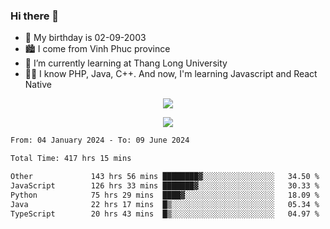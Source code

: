 ### Hi there 👋
- 🎂 My birthday is 02-09-2003
- 🏙️ I come from Vinh Phuc province
- 🌱 I’m currently learning at Thang Long University
- 🧑‍💻 I know PHP, Java, C++. And now, I'm learning Javascript and React Native
<p align="center"><img src="https://github-readme-stats.vercel.app/api?username=tmquang0209&show_icons=true&theme=gradient"></p>
<p align="center"><img src="https://github-readme-stats.vercel.app/api/top-langs/?username=tmquang0209&hide=scss,css&langs_count=10"></p>
<!--START_SECTION:waka-->

```txt
From: 04 January 2024 - To: 09 June 2024

Total Time: 417 hrs 15 mins

Other             143 hrs 56 mins ████████▓░░░░░░░░░░░░░░░░   34.50 %
JavaScript        126 hrs 33 mins ███████▓░░░░░░░░░░░░░░░░░   30.33 %
Python            75 hrs 29 mins  ████▓░░░░░░░░░░░░░░░░░░░░   18.09 %
Java              22 hrs 17 mins  █▒░░░░░░░░░░░░░░░░░░░░░░░   05.34 %
TypeScript        20 hrs 43 mins  █▒░░░░░░░░░░░░░░░░░░░░░░░   04.97 %
```

<!--END_SECTION:waka-->
